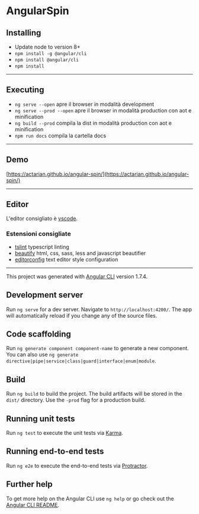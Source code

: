 # AngularSpin

## Installing

* Update node to version 8+
* `npm install -g @angular/cli`
* `npm install @angular/cli`
* `npm install`

-----------------

## Executing

* `ng serve --open` apre il browser in modalità development
* `ng serve --prod --open` apre il browser in modalità production con aot e minification
* `ng build --prod` compila la dist in modalità production con aot e minification
* `npm run docs` compila la cartella docs
-----------------

## Demo
[https://actarian.github.io/angular-spin/](https://actarian.github.io/angular-spin/)

-----------------

## Editor

L'editor consigliato è [vscode](https://code.visualstudio.com/).

### Estensioni consigliate

* [tslint](https://marketplace.visualstudio.com/items?itemName=eg2.tslint) typescript linting
* [beautify](https://marketplace.visualstudio.com/items?itemName=HookyQR.beautify) html, css, sass, less and javascript beautifier
* [editorconfig](https://marketplace.visualstudio.com/items?itemName=EditorConfig.EditorConfig) text editor style configuration

-----------------

This project was generated with [Angular CLI](https://github.com/angular/angular-cli) version 1.7.4.

## Development server

Run `ng serve` for a dev server. Navigate to `http://localhost:4200/`. The app will automatically reload if you change any of the source files.

## Code scaffolding

Run `ng generate component component-name` to generate a new component. You can also use `ng generate directive|pipe|service|class|guard|interface|enum|module`.

## Build

Run `ng build` to build the project. The build artifacts will be stored in the `dist/` directory. Use the `-prod` flag for a production build.

## Running unit tests

Run `ng test` to execute the unit tests via [Karma](https://karma-runner.github.io).

## Running end-to-end tests

Run `ng e2e` to execute the end-to-end tests via [Protractor](http://www.protractortest.org/).

## Further help

To get more help on the Angular CLI use `ng help` or go check out the [Angular CLI README](https://github.com/angular/angular-cli/blob/master/README.md).
